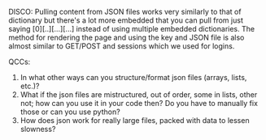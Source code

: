 DISCO: Pulling content from JSON files works very similarly to that of dictionary but there's a lot more embedded that you can pull from just saying [0][..][...][...] instead of using multiple embedded dictionaries. The method for rendering the page and using the key and JSON file is also almost similar to GET/POST and sessions which we used for logins.


QCCs:
1) In what other ways can you structure/format json files (arrays, lists, etc.)?
2) What if the json files are mistructured, out of order, some in lists, other not; how can you use it in your code then? Do you have to manually fix those or can you use python?
3) How does json work for really large files, packed with data to lessen slowness?
